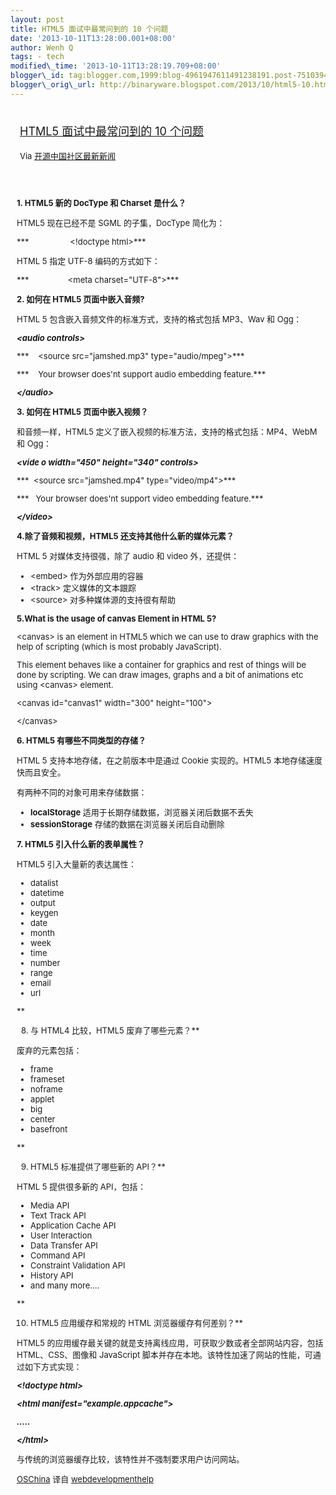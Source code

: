 ```yaml
--- 
layout: post 
title: HTML5 面试中最常问到的 10 个问题 
date: '2013-10-11T13:28:00.001+08:00' 
author: Wenh Q
tags: - tech
modified\_time: '2013-10-11T13:28:19.709+08:00' 
blogger\_id: tag:blogger.com,1999:blog-4961947611491238191.post-7510394478564060707
blogger\_orig\_url: http://binaryware.blogspot.com/2013/10/html5-10.html
---
```

<div style="margin: 10px; padding: 5px;">

<div style="font-size: 18px;">

[HTML5 面试中最常问到的 10
个问题](http://www.oschina.net/news/44946/html5-interview-questions)

</div>

<div style="font-size: 13px;">

Via [开源中国社区最新新闻](http://www.oschina.net/?from=rss)

</div>

</div>

<div style="font-size: 13px; padding: 15px 0 10px 10px;">

**1. HTML5 新的 DocType 和 Charset 是什么？**

HTML5 现在已经不是 SGML 的子集，DocType 简化为：

***                  &lt;!doctype html&gt;***

HTML 5 指定 UTF-8 编码的方式如下：

***                 &lt;meta charset="UTF-8"&gt;***



**2. 如何在 HTML5 页面中嵌入音频?**

HTML 5 包含嵌入音频文件的标准方式，支持的格式包括 MP3、Wav 和 Ogg：

***&lt;audio controls&gt;***

***    &lt;source src="jamshed.mp3" type="audio/mpeg"&gt;***

***    Your browser does'nt support audio embedding feature.***

***&lt;/audio&gt;***



**3. 如何在 HTML5 页面中嵌入视频？**

和音频一样，HTML5 定义了嵌入视频的标准方法，支持的格式包括：MP4、WebM 和
Ogg：



***&lt;vide o width="450" height="340" controls&gt;***

***  &lt;source src="jamshed.mp4" type="video/mp4"&gt;***

***   Your browser does'nt support video embedding feature.***

***&lt;/video&gt;***



**4.除了音频和视频，HTML5 还支持其他什么新的媒体元素？**

HTML 5 对媒体支持很强，除了 audio 和 video 外，还提供：

-   &lt;embed&gt; 作为外部应用的容器
-   &lt;track&gt; 定义媒体的文本跟踪
-   &lt;source&gt; 对多种媒体源的支持很有帮助



**5.What is the usage of canvas Element in HTML 5?**

&lt;canvas&gt; is an element in HTML5 which we can use to draw graphics
with the help of scripting (which is most probably JavaScript).

This element behaves like a container for graphics and rest of things
will be done by scripting. We can draw images, graphs and a bit of
animations etc using &lt;canvas&gt; element.



&lt;canvas id="canvas1" width="300" height="100"&gt;

&lt;/canvas&gt;



**6. HTML5 有哪些不同类型的存储？**

HTML 5 支持本地存储，在之前版本中是通过 Cookie 实现的。HTML5
本地存储速度快而且安全。

有两种不同的对象可用来存储数据：

-   **localStorage** 适用于长期存储数据，浏览器关闭后数据不丢失
-   **sessionStorage** 存储的数据在浏览器关闭后自动删除



**7. HTML5 引入什么新的表单属性？**

HTML5 引入大量新的表达属性：

-   datalist
-   datetime
-   output
-   keygen
-   date
-   month
-   week
-   time
-   number
-   range
-   email
-   url

**

8. 与 HTML4 比较，HTML5 废弃了哪些元素？**

废弃的元素包括：

-   frame
-   frameset
-   noframe
-   applet
-   big
-   center
-   basefront

**

9. HTML5 标准提供了哪些新的 API？**

HTML 5 提供很多新的 API，包括：

-   Media API
-   Text Track API
-   Application Cache API
-   User Interaction
-   Data Transfer API
-   Command API
-   Constraint Validation API
-   History API
-   and many more....

**

10. HTML5 应用缓存和常规的 HTML 浏览器缓存有何差别？**

HTML5
的应用缓存最关键的就是支持离线应用，可获取少数或者全部网站内容，包括
HTML、CSS、图像和 JavaScript
脚本并存在本地。该特性加速了网站的性能，可通过如下方式实现：



***&lt;!doctype html&gt;***

***&lt;html manifest="example.appcache"&gt;***

***.....***

***&lt;/html&gt;***



与传统的浏览器缓存比较，该特性并不强制要求用户访问网站。

[OSChina](http://www.oschina.net/news/44946/html5-interview-questions)
译自
[webdevelopmenthelp](http://www.webdevelopmenthelp.net/2013/04/HTML5-Interview-Questions.html)

</div>
